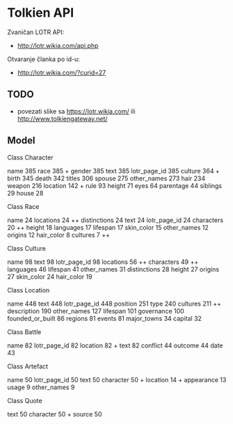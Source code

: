 # Tolkien API

Zvaničan LOTR API:
- http://lotr.wikia.com/api.php

Otvaranje članka po id-u:
- http://lotr.wikia.com/?curid=27

## TODO

- povezati slike sa https://lotr.wikia.com/ ili http://www.tolkiengateway.net/

## Model

Class Character

  name 385
  race 385 +
  gender 385
  text 385
  lotr_page_id 385
  culture 364 +
  birth 345
  death 342
  titles 306
  spouse 275
  other_names 273
  hair 234
  weapon 216
  location 142 +
  rule 93
  height 71
  eyes 64
  parentage 44
  siblings 29
  house 28

Class Race

  name 24
  locations 24 ++
  distinctions 24
  text 24
  lotr_page_id 24
  characters 20 ++
  height 18
  languages 17
  lifespan 17
  skin_color 15
  other_names 12
  origins 12
  hair_color 8
  cultures 7 ++

Class Culture

  name 98
  text 98
  lotr_page_id 98
  locations 56 ++
  characters 49 ++
  languages 46
  lifespan 41
  other_names 31
  distinctions 28
  height 27
  origins 27
  skin_color 24
  hair_color 19

Class Location

  name 448
  text 448
  lotr_page_id 448
  position 251
  type 240
  cultures 211 ++
  description 190
  other_names 127
  lifespan 101
  governance 100
  founded_or_built 86
  regions 81
  events 81
  major_towns 34
  capital 32

Class Battle

  name 82
  lotr_page_id 82
  location 82 +
  text 82
  conflict 44
  outcome 44
  date 43

Class Artefact

  name 50
  lotr_page_id 50
  text 50
  character 50 +
  location 14 +
  appearance 13
  usage 9
  other_names 9

Class Quote

  text 50
  character 50 +
  source 50
